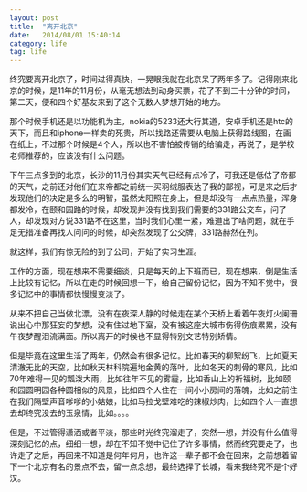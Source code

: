 ```yaml
---
layout: post
title:  "离开北京"
date:   2014/08/01 15:40:14 
category: life
tag: life
---
```


终究要离开北京了，时间过得真快，一晃眼我就在北京呆了两年多了。记得刚来北京的时候，是11年的11月份，从毫无想法到动身买票，花了不到三十分钟的时间，第二天，便和四个好基友来到了这个无数人梦想开始的地方。

那个时候手机还是以功能机为主，nokia的5233还大行其道，安卓手机还是htc的天下，而且和iphone一样卖的死贵，所以找路还需要从电脑上获得路线图，在画在纸上，不过那个时候是4个人，所以也不害怕被传销的给骗走，再说了，是学校老师推荐的，应该没有什么问题。



下午三点多到的北京，长沙的11月份其实天气已经有点冷了，可我还是低估了帝都的天气，之前还对他们在来帝都之前统一买羽绒服表达了我的鄙视，可是来之后才发现他们的决定是多么的明智，虽然太阳照在身上，但是却没有一点点热量，浑身都发冷，在颐和园路的时候，却发现并没有找到我们需要的331路公交车，问了人，却发现对方说331路不在这里，当时我们心里一紧，难道出了啥问题，就在手足无措准备再找人问问的时候，却突然发现了公交牌，331路赫然在列。

就这样，我们有惊无险的到了公司，开始了实习生涯。

工作的方面，现在想来不需要细谈，只是每天的上下班而已，现在想来，倒是生活上比较有记忆，所以在走的时候回想一下，给自己留份记忆，因为不知不觉中，很多记忆中的事情都快慢慢变淡了。

从来不把自己当做北漂，没有在夜深人静的时候走在某个天桥上看着午夜灯火阑珊说出心中那狂妄的梦想，没有住过地下室，没有被这座大城市伤得伤痕累累，没有午夜梦醒泪流满面。所以离开的时候也不显得特别文艺特别矫情。

但是毕竟在这里生活了两年，仍然会有很多记忆。比如春天的柳絮纷飞，比如夏天清澈无比的天空，比如秋天林科院遍地金黄的落叶，比如冬天的刺骨的寒风，比如70年难得一见的瓢泼大雨，比如往年不见的雾霾，比如香山上的祈福树，比如颐和园圆明园各种圆相似的风景，比如四个人住在一间小小房间的落魄，比如之前住在我们隔壁声音嗲嗲的小姑娘，比如马拉戈壁难吃的辣椒炒肉，比如四个人一直想去却终究没去的玉泉情，比如。。。。

但是，不过管得潇洒或者平淡，那些时光终究溜走了，突然一想，并没有什么值得深刻记忆的点，细细一想，却在不知不觉中记住了许多事情，然而终究要走了，也许走了之后，再回来不知道是何年何月，也许这一辈子都不会在回来，之前想着留下一个北京有名的景点不去，留一点念想，最终选择了长城，看来我终究不是个好汉。
